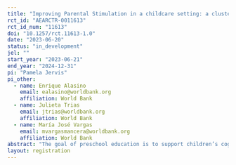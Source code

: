 ```yaml
---
title: "Improving Parental Stimulation in a childcare setting: a cluster-randomised controlled trial in marginalized urban areas in Argentina"
rct_id: "AEARCTR-0011613"
rct_id_num: "11613"
doi: "10.1257/rct.11613-1.0"
date: "2023-06-20"
status: "in_development"
jel: ""
start_year: "2023-06-21"
end_year: "2024-12-31"
pi: "Pamela Jervis"
pi_other:
  - name: Enrique Alasino
    email: ealasino@worldbank.org
    affiliation: World Bank
  - name: Julieta Trias
    email: jtrias@worldbank.org
    affiliation: World Bank
  - name: María José Vargas
    email: mvargasmancera@worldbank.org
    affiliation: World Bank
abstract: "The goal of preschool education is to support children’s cognitive, physical, and socioemotional development, providing a safe and nurturing environment for young children to learn and interact with their peers. However, in 2022 Mendoza, Argentina, the provincial oral fluency census showed that 59% of 2nd graders are at a critical level and 19% at a basic level, while only 22% are at or above expected. Recognising the lack of access to public preschools and additionally the lack of motivation among parents to send their child to preschools, the Dirección General de Escuelas de la Provincia de Mendoza launched the “Nutrition Language Program” (NLP) to provide tools to ‘vulnerable’ families. The study aims to measure the causal effect in the teacher-led parent training on child development (cognitive, language, motor, and socioemotional skills), child development knowledge and parenting behavior (on aspects such as parenting practices, role efficacy and satisfaction, and parenting competencies), and level of well-being. The evaluation will test if these programme improvements lead to an increase in child development outcomes using a cluster randomised control trial."
layout: registration
---
```


